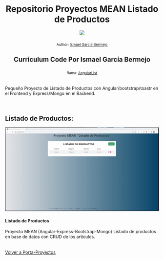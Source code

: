 <div align="center">
  <h1> Repositorio Proyectos MEAN Listado de Productos</h1>
  <a class="header-badge" target="_blank" href="https://www.linkedin.com/in/isberdev/">
  <img src="https://img.shields.io/badge/style--5eba00.svg?label=LinkedIn&logo=linkedin&style=social">
  </a>
  
  <sub>Author:
  <a href="https://www.linkedin.com/in/isberdev/" target="_blank">Ismael García Bermejo</a><br>
  </sub>
</div>
<div align="center">
 <h2>Currículum Code Por Ismael García Bermejo</h2>
    <sub>Rama:
  <a href="https://github.com/IsmaelGB86/Porta-Proyectos/tree/AngularList" target="_blank">AngularList</a><br><br>
  </sub>
</div>
<div>
<p>Pequeño Proyecto de Listado de Productos con Angular/bootstrap/toastr en el Frontend y Express/Mongo en el Backend.</p>
</div>
</br>

## Listado de Productos:

<td>
<a href="Proyecto1">
<img src="./pantalla.bmp">
</a>
<div><h4>Listado de Productos</h4><span>Proyecto MEAN (Angular-Express-Bootstrap-Mongo) Listado de productos en base de datos con CRUD de los articulos.</span></div>
</td>
<br><br>
<a href="https://github.com/IsmaelGB86/Porta-Proyectos/tree/main/" target="_blank">Volver a Porta-Proyectos</a>
